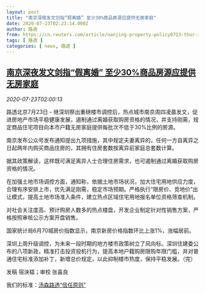```yaml
---
layout: post
title: "南京深夜发文剑指“假离婚” 至少30%商品房源应提供无房家庭"
date: 2020-07-23T02:23:14.000Z
author: 路透
from: https://cn.reuters.com/article/nanjing-property-policy0723-thur-idCNKCS24O061
tags: [ 路透 ]
categories: [ news, 路透 ]
---
```

<!--1595470994000-->
[南京深夜发文剑指“假离婚” 至少30%商品房源应提供无房家庭](https://cn.reuters.com/article/nanjing-property-policy0723-thur-idCNKCS24O061)
------

<div>
<div><i>2020-07-23T02:00:13</i></div><div class="StandardArticleBody_body"><p>路透北京7月23日 - 继深圳祭出重磅楼市调控后，热点城市南京周四凌晨发文，促进房地产市场平稳健康发展，遏制通过离婚获取购房资格的情况，并支持刚需，规定商品住宅项目向本市户籍无房家庭提供每批次不低于30%比例的房源。 </p><p>南京发布公众号发布通知提出九项措施，其中规定夫妻离异的，任何一方自离异之日起两年内购买商品住房的，其拥有住房套数按离异前家庭总套数计算。 </p><p>据其政策解读，这样既可满足离异人士合理住房需求，也可遏制通过离婚获取购房资格的情况。 </p><p>在加强土地市场调控方面，通知称，依据土地市场状况，加大住宅用地供应力度，合理有序安排上市，优先满足刚需，稳定市场预期。严格执行“限房价、竞地价”出让模式，提高土地市场准入条件，建立热点区域住宅用地报名单位资格筛查机制。 </p><p>对社会关注度高、预计购房人数多的热点楼盘，开发企业制定针对性销售方案，严格按照审核公示方案开盘销售。 </p><p>国家统计局6月70城房价指数显示，南京新房价格指数环比上涨1%，涨幅居前。 </p><p>深圳上周升级调控，为未来一段时期的地方楼市政策树立了风向标。深圳住建委公布的八项新政，精准打击投资投机行为，提高本地户籍购房限购年限门槛，并对普通住宅标准添加补丁，新增总价规定，以此抑制楼市热度，保持平稳发展。（完）  </p><div class="Attribution_container"><div class="Attribution_attribution"><p class="Attribution_content">发稿 宿泱韫；审校 张喜良 </p></div></div><div class="StandardArticleBody_trustBadgeContainer"><span class="StandardArticleBody_trustBadgeTitle">我们的标准：</span><span class="trustBadgeUrl"><a href="https://www.thomsonreuters.cn/content/dam/openweb/documents/pdf/china/brochures/about-us-1.pdf">汤森路透“信任原则”</a></span></div></div>
</div>
